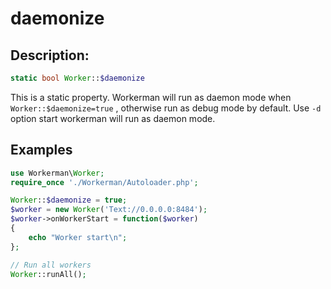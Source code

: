 # daemonize
## Description:
```php
static bool Worker::$daemonize
```

This is a static property. Workerman will run as daemon mode when  ```Worker::$daemonize=true``` , otherwise run as debug mode by default. Use ```-d``` option start workerman will run as daemon mode.


## Examples

```php
use Workerman\Worker;
require_once './Workerman/Autoloader.php';

Worker::$daemonize = true;
$worker = new Worker('Text://0.0.0.0:8484');
$worker->onWorkerStart = function($worker)
{
    echo "Worker start\n";
};

// Run all workers
Worker::runAll();
```
